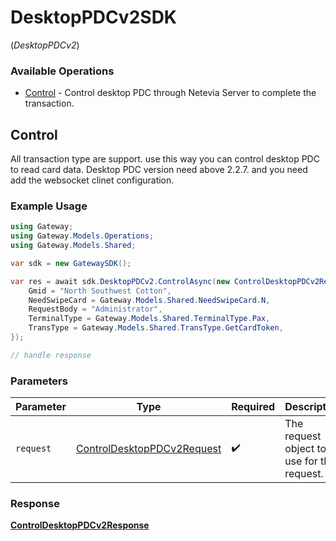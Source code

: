# DesktopPDCv2SDK
(*DesktopPDCv2*)

### Available Operations

* [Control](#control) - Control desktop PDC through Netevia Server to complete the transaction.

## Control

All transaction type are support. use this way you can control desktop PDC to read card data.
Desktop PDC version need above 2.2.7. and you need add the websocket clinet configuration.


### Example Usage

```csharp
using Gateway;
using Gateway.Models.Operations;
using Gateway.Models.Shared;

var sdk = new GatewaySDK();

var res = await sdk.DesktopPDCv2.ControlAsync(new ControlDesktopPDCv2Request() {
    Gmid = "North Southwest Cotton",
    NeedSwipeCard = Gateway.Models.Shared.NeedSwipeCard.N,
    RequestBody = "Administrator",
    TerminalType = Gateway.Models.Shared.TerminalType.Pax,
    TransType = Gateway.Models.Shared.TransType.GetCardToken,
});

// handle response
```

### Parameters

| Parameter                                                                           | Type                                                                                | Required                                                                            | Description                                                                         |
| ----------------------------------------------------------------------------------- | ----------------------------------------------------------------------------------- | ----------------------------------------------------------------------------------- | ----------------------------------------------------------------------------------- |
| `request`                                                                           | [ControlDesktopPDCv2Request](../../models/operations/ControlDesktopPDCv2Request.md) | :heavy_check_mark:                                                                  | The request object to use for the request.                                          |


### Response

**[ControlDesktopPDCv2Response](../../models/operations/ControlDesktopPDCv2Response.md)**

